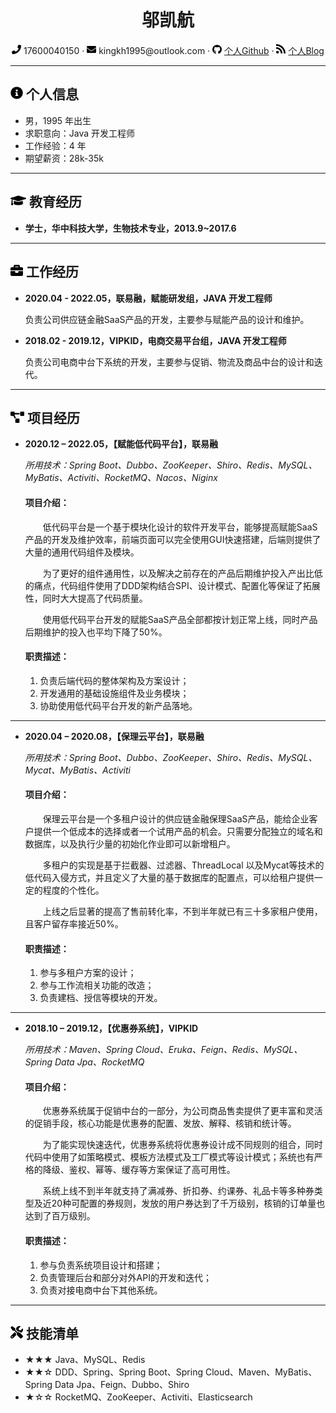 <div style="text-align:center">
     <h1>邬凯航</h1>
     <div>
         <span>
             <img src="phone-solid.svg" width="15px">
             17600040150
         </span>
         ·
         <span>
             <img src="envelope-solid.svg" width="15px">
             kingkh1995@outlook.com
         </span>
         ·
         <span>
             <img src="github-brands.svg" width="15px">
             <a href="https://github.com/kingkh1995">个人Github</a>
         </span>
         ·
         <span>
             <img src="rss-solid.svg" width="15px">
             <a href="https://kingkh1995.github.io/blog/">个人Blog</a>
         </span>
     </div>
 </div>

***

## <img src="info-circle-solid.svg" width="20px"> 个人信息

- 男，1995 年出生
- 求职意向：Java 开发工程师
- 工作经验：4 年
- 期望薪资：28k-35k

***

## <img src="graduation-cap-solid.svg" width="25px"> 教育经历

- **学士，华中科技大学，生物技术专业，2013.9~2017.6**

***

## <img src="briefcase-solid.svg" width="20px"> 工作经历

- **2020.04 - 2022.05，联易融，赋能研发组，JAVA 开发工程师**

  负责公司供应链金融SaaS产品的开发，主要参与赋能产品的设计和维护。

- **2018.02 - 2019.12，VIPKID，电商交易平台组，JAVA 开发工程师**

  负责公司电商中台下系统的开发，主要参与促销、物流及商品中台的设计和迭代。

***

## <img src="project-diagram-solid.svg" width="22px"> 项目经历

- **2020.12 – 2022.05，【赋能低代码平台】，联易融**

  *所用技术：Spring Boot、Dubbo、ZooKeeper、Shiro、Redis、MySQL、MyBatis、Activiti、RocketMQ、Nacos、Niginx*

  #### 项目介绍：
  
  &emsp;&emsp;低代码平台是一个基于模块化设计的软件开发平台，能够提高赋能SaaS产品的开发及维护效率，前端页面可以完全使用GUI快速搭建，后端则提供了大量的通用代码组件及模块。

  &emsp;&emsp;为了更好的组件通用性，以及解决之前存在的产品后期维护投入产出比低的痛点，代码组件使用了DDD架构结合SPI、设计模式、配置化等保证了拓展性，同时大大提高了代码质量。

  &emsp;&emsp;使用低代码平台开发的赋能SaaS产品全部都按计划正常上线，同时产品后期维护的投入也平均下降了50%。

  #### 职责描述：
  
  1. 负责后端代码的整体架构及方案设计；
  2. 开发通用的基础设施组件及业务模块；
  3. 协助使用低代码平台开发的新产品落地。

***

- **2020.04 – 2020.08，【保理云平台】，联易融**

  *所用技术：Spring Boot、Dubbo、ZooKeeper、Shiro、Redis、MySQL、Mycat、MyBatis、Activiti*

  #### 项目介绍：
  
  &emsp;&emsp;保理云平台是一个多租户设计的供应链金融保理SaaS产品，能给企业客户提供一个低成本的选择或者一个试用产品的机会。只需要分配独立的域名和数据库，以及执行少量的初始化作业即可以新增租户。

  &emsp;&emsp;多租户的实现是基于拦截器、过滤器、ThreadLocal 以及Mycat等技术的低代码入侵方式，并且定义了大量的基于数据库的配置点，可以给租户提供一定的程度的个性化。

  &emsp;&emsp;上线之后显著的提高了售前转化率，不到半年就已有三十多家租户使用，且客户留存率接近50%。

  #### 职责描述：
  
  1.	参与多租户方案的设计；
  2.	参与工作流相关功能的改造；
  3.	负责建档、授信等模块的开发。


***

- **2018.10 – 2019.12，【优惠券系统】，VIPKID**

  *所用技术：Maven、Spring Cloud、Eruka、Feign、Redis、MySQL、Spring Data Jpa、RocketMQ*

  #### 项目介绍：
  
  &emsp;&emsp;优惠券系统属于促销中台的一部分，为公司商品售卖提供了更丰富和灵活的促销手段，核心功能是优惠券的配置、发放、解释、核销和统计等。
  
  &emsp;&emsp;为了能实现快速迭代，优惠券系统将优惠券设计成不同规则的组合，同时代码中使用了如策略模式、模板方法模式及工厂模式等设计模式；系统也有严格的降级、鉴权、幂等、缓存等方案保证了高可用性。

  &emsp;&emsp;系统上线不到半年就支持了满减券、折扣券、约课券、礼品卡等多种券类型及近20种可配置的券规则，发放的用户券达到了千万级别，核销的订单量也达到了百万级别。

  #### 职责描述：
  
  1. 参与负责系统项目设计和搭建；
  2. 负责管理后台和部分对外API的开发和迭代；
  3. 负责对接电商中台下其他系统。

***

## <img src="tools-solid.svg" width="20px"> 技能清单

- ★★★ Java、MySQL、Redis
- ★★☆ DDD、Spring、Spring Boot、Spring Cloud、Maven、MyBatis、Spring Data Jpa、Feign、Dubbo、Shiro
- ★☆☆ RocketMQ、ZooKeeper、Activiti、Elasticsearch